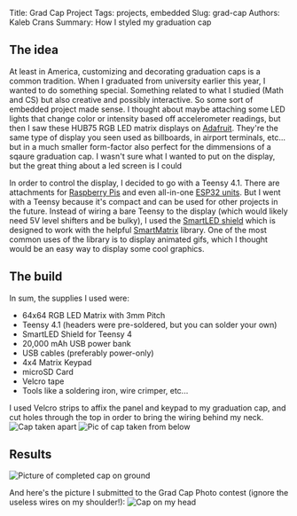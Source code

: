 Title: Grad Cap Project
Tags: projects, embedded
Slug: grad-cap
Authors: Kaleb Crans
Summary: How I styled my graduation cap

## The idea
At least in America, customizing and decorating graduation caps is a common tradition. When I graduated from university earlier this year, I wanted to do something special. Something related to what I studied (Math and CS) but also creative  and possibly interactive. So some sort of embedded project made sense. I thought about maybe attaching some LED lights that change color or intensity based off accelerometer readings, but then I saw these HUB75 RGB LED matrix displays on [Adafruit](https://www.adafruit.com/product/4732). They're the same type of display you seen used as billboards, in airport terminals, etc... but in a much smaller form-factor also perfect for the dimmensions of a sqaure graduation cap. I wasn't sure what I wanted to put on the display, but the great thing about a led screen is I could 

In order to control the display, I decided to go with a Teensy 4.1. There are attachments for [Raspberry Pis](https://www.adafruit.com/product/3211) and even all-in-one [ESP32 units](https://www.makerfabs.com/esp32-trinity.html). But I went with a Teensy because it's compact and can be used for other projects in the future. Instead of wiring a bare Teensy to the display (which would likely need 5V level shifters and be bulky), I used the [SmartLED shield](https://www.crowdsupply.com/pixelmatix/smartled-shield-for-teensy-4#products) which is designed to work with the helpful [SmartMatrix](https://github.com/pixelmatix/SmartMatrix/) library. One of the most common uses of the library is to display animated gifs, which I thought would be an easy way to display some cool graphics. 

## The build

In sum, the supplies I used were:

* 64x64 RGB LED Matrix with 3mm Pitch
* Teensy 4.1 (headers were pre-soldered, but you can solder your own)
* SmartLED Shield for Teensy 4
* 20,000 mAh USB power bank
* USB cables (preferably power-only)
* 4x4 Matrix Keypad
* microSD Card
* Velcro tape
* Tools like a soldering iron, wire crimper, etc...



I used Velcro strips to affix the panel and keypad to my graduation cap, and cut holes through the top in order to bring the wiring behind my neck.
![Cap taken apart]({static}/images/cap_internals.jpg)
![Pic of cap taken from below]({static}/images/cap_from_below.jpg)

## Results

![Picture of completed cap on ground]({static}/images/cap1.jpg)

And here's the picture I submitted to the Grad Cap Photo contest (ignore the useless wires on my shoulder!):
![Cap on my head]({static}/images/cap_on_head.jpg)



